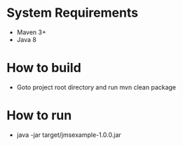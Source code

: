 # System Requirements

- Maven 3+
- Java 8

# How to build
- Goto project root directory and run mvn clean package

# How to run
- java -jar target/jmsexample-1.0.0.jar
